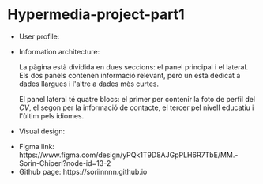 # Hypermedia-project-part1

<!DOCTYPE html>
<html>
  <head></head>
  <body>
    <ul>
      <li>
        User profile:
        <p></p>
      </li>
      <li>
        Information architecture:
        <p>
          La pàgina està dividida en dues seccions: el panel principal i el lateral. Els dos panels contenen informació 
          relevant, però un està dedicat a dades llargues i l'altre a dades mès curtes.
        </p>
        <p>
          El panel lateral té quatre blocs: el primer per contenir la foto de perfil del <i>CV</i>, el segon per
          la informació de contacte, el tercer pel nivell educatiu i l'ùltim pels idiomes.
        </p>
      </li>
      <li>
        Visual design:
        <p></p>
      </li>
      <li>
        Figma link: https://www.figma.com/design/yPQk1T9D8AJGpPLH6R7TbE/MM.-Sorin-Chiperi?node-id=13-2
      </li>
      <li>
        Github page: https://soriinnnn.github.io
      </li>
    </ul>
  </body>
</html>
